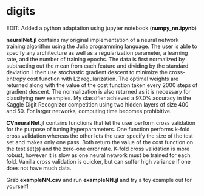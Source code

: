# digits

EDIT: Added a python adaptation using jupyter notebook (**numpy_nn.ipynb**)

**neuralNet.jl** contains my original implementation of a neural network training algorithm using the Julia programming language.  The user is able to specify any architecture as well as a regularization parameter, a learning rate, and the number of training epochs.  The data is first normalized by subtracting out the mean from each feature and dividing by the standard deviation.  I then use stochastic gradient descent to minimize the cross-entropy cost function with L2 regularization.  The optimal weights are returned along with the value of the cost function taken every 2000 steps of gradient descent.  The normalization is also returned as it is necessary for classifying new examples.  My classifier achieved a 97.0% accuracy in the Kaggle Digit Recognizer competition using two hidden layers of size 400 and 50.  For larger networks, computing time becomes prohibitive.

**CVneuralNet.jl** contains functions that let the user perform cross validation for the purpose of tuning hyperparameters.  One function performs k-fold cross validation whereas the other lets the user specify the size of the test set and makes only one pass.  Both return the value of the cost function on the test set(s) and the zero-one error rate.  K-fold cross validation is more robust, however it is slow as one neural network must be trained for each fold.  Vanilla cross validation is quicker, but can suffer high variance if one does not have much data.

Grab **exampleNN.csv** and run **exampleNN.jl** and try a toy example out for yourself!
